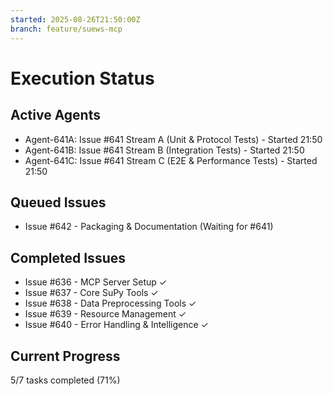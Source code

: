 ```yaml
---
started: 2025-08-26T21:50:00Z
branch: feature/suews-mcp
---
```


# Execution Status

## Active Agents
- Agent-641A: Issue #641 Stream A (Unit & Protocol Tests) - Started 21:50
- Agent-641B: Issue #641 Stream B (Integration Tests) - Started 21:50
- Agent-641C: Issue #641 Stream C (E2E & Performance Tests) - Started 21:50

## Queued Issues
- Issue #642 - Packaging & Documentation (Waiting for #641)

## Completed Issues
- Issue #636 - MCP Server Setup ✓
- Issue #637 - Core SuPy Tools ✓
- Issue #638 - Data Preprocessing Tools ✓
- Issue #639 - Resource Management ✓
- Issue #640 - Error Handling & Intelligence ✓

## Current Progress
5/7 tasks completed (71%)